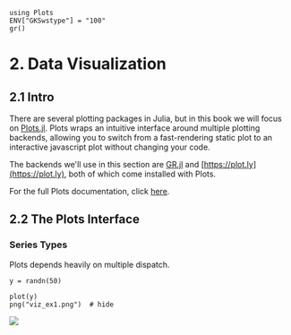 ```@setup viz
using Plots
ENV["GKSwstype"] = "100"
gr()
```

# 2. Data Visualization

## 2.1 Intro

There are several plotting packages in Julia, but in this book we will focus on 
[Plots.jl](https://github.com/JuliaPlots/Plots.jl).  Plots wraps an intuitive interface 
around multiple plotting backends, allowing you to switch from a fast-rendering static plot 
to an interactive javascript plot without changing your code.

The backends we'll use in this section are [GR.jl](https://github.com/jheinen/GR.jl) and 
[https://plot.ly](https://plot.ly), both of which come installed with Plots.

For the full Plots documentation, click [here](http://docs.juliaplots.org/latest/).

## 2.2 The Plots Interface

### Series Types

Plots depends heavily on multiple dispatch.

```@example viz
y = randn(50)

plot(y)
png("viz_ex1.png")  # hide
```

![](viz_ex1.png)
